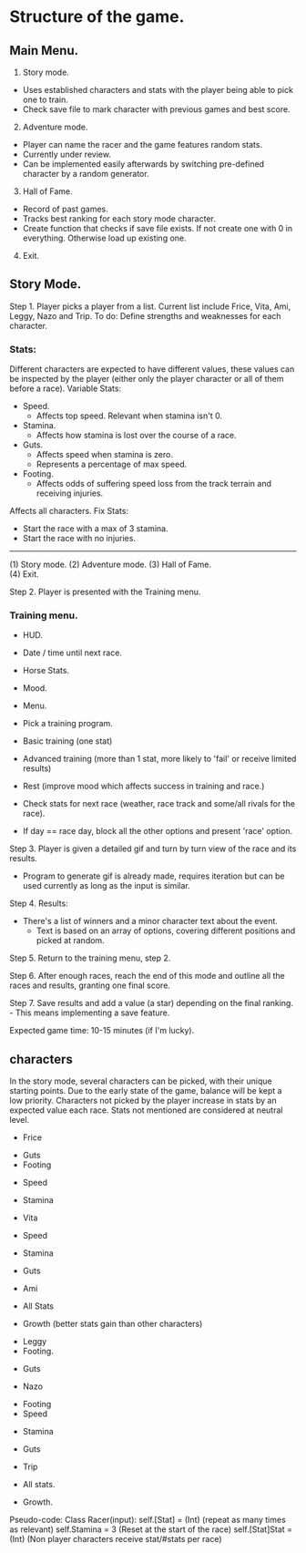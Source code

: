 # Structure of the game. 

## Main Menu. 

1. Story mode. 
- Uses established characters and stats with the player being able to pick one to train. 
- Check save file to mark character with previous games and best score. 

2. Adventure mode.
- Player can name the racer and the game features random stats. 
- Currently under review. 
- Can be implemented easily afterwards by switching pre-defined character by a random generator. 

3. Hall of Fame.
- Record of past games. 
- Tracks best ranking for each story mode character. 
- Create function that checks if save file exists. If not create one with 0 in everything. Otherwise load up existing one. 

4. Exit.


## Story Mode. 

Step 1. 
Player picks a player from a list. 
Current list include Frice, Vita, Ami, Leggy, Nazo and Trip.
    To do: 
        Define strengths and weaknesses for each character.


### Stats:

Different characters are expected to have different values, these values can be inspected by the player (either only the player character or all of them before a race).
Variable Stats:
- Speed.
    - Affects top speed. Relevant when stamina isn't 0. 
- Stamina. 
    - Affects how stamina is lost over the course of a race. 
- Guts. 
    - Affects speed when stamina is zero. 
    - Represents a percentage of max speed.
- Footing. 
    - Affects odds of suffering speed loss from the track terrain and receiving injuries. 

Affects all characters. 
Fix Stats: 
- Start the race with a max of 3 stamina. 
- Start the race with no injuries. 

---

(1) Story mode. 
(2) Adventure mode.
(3) Hall of Fame.  
(4) Exit.


Step 2. 
Player is presented with the Training menu.

### Training menu. 

- HUD. 
 - Date / time until next race.
 - Horse Stats.
 - Mood. 

- Menu. 
 - Pick a training program. 
  - Basic training (one stat)
  - Advanced training (more than 1 stat, more likely to 'fail' or receive limited results)
  - Rest (improve mood which affects success in training and race.)
 - Check stats for next race (weather, race track and some/all rivals for the race). 
- If day == race day, block all the other options and present 'race' option. 


Step 3.
Player is given a detailed gif and turn by turn view of the race and its results. 
- Program to generate gif is already made, requires iteration but can be used currently as long as the input is similar. 

Step 4. 
Results: 
- There's a list of winners and a minor character text about the event. 
    - Text is based on an array of options, covering different positions and picked at random.  

Step 5. 
Return to the training menu, step 2. 

Step 6. 
After enough races, reach the end of this mode and outline all the races and results, granting one final score. 

Step 7. 
Save results and add a value (a star) depending on the final ranking. 
    - This means implementing a save feature.  

Expected game time: 10-15 minutes (if I'm lucky). 


## characters

In the story mode, several characters can be picked, with their unique starting points. 
Due to the early state of the game, balance will be kept a low priority. 
Characters not picked by the player increase in stats by an expected value each race.
Stats not mentioned are considered at neutral level. 

 - Frice
+ Guts
+ Footing
- Speed
- Stamina

 - Vita
+ Speed  
- Stamina 
- Guts

 - Ami
- All Stats
+ Growth (better stats gain than other characters)

 - Leggy
- Footing.
+ Guts

 - Nazo 
+ Footing 
+ Speed
- Stamina
- Guts


 - Trip
+ All stats. 
- Growth. 

Pseudo-code: 
    Class Racer(input):
        self.[Stat] = (Int) (repeat as many times as relevant)
        self.Stamina = 3 (Reset at the start of the race)
        self.[Stat]Stat = (Int) (Non player characters receive stat/#stats per race)

